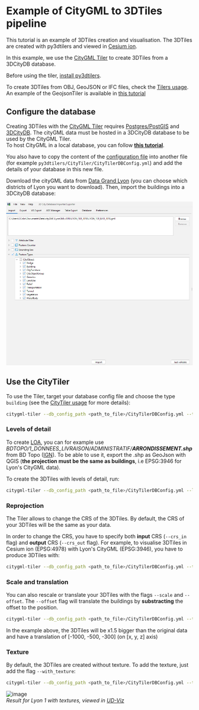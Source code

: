 # Example of CityGML to 3DTiles pipeline

This tutorial is an example of 3DTiles creation and visualisation. The 3DTiles are created with py3dtilers and viewed in [Cesium ion](https://cesium.com/ion).

In this example, we use the [CityGML Tiler](https://github.com/VCityTeam/py3dtilers/tree/master/py3dtilers/CityTiler) to create 3DTiles from a 3DCityDB database.

Before using the tiler, [install py3dtilers](https://github.com/VCityTeam/py3dtilers#installation-from-sources).

To create 3DTiles from OBJ, GeoJSON or IFC files, check the [Tilers usage](https://github.com/VCityTeam/py3dtilers#usage). An example of the GeojsonTiler is available in [this tutorial](geoJSON_to_3DTiles_example.md)

## Configure the database

Creating 3DTiles with the [CityGML Tiler](https://github.com/VCityTeam/py3dtilers/tree/master/py3dtilers/CityTiler) requires [Postgres/PostGIS](https://www.enterprisedb.com/downloads/postgres-postgresql-downloads) and [3DCityDB](https://www.3dcitydb.org/3dcitydb/downloads/). The cityGML data must be hosted in a 3DCityDB database to be used by the CityGML Tiler.  
To host CityGML in a local database, you can follow [__this tutorial__](https://github.com/VCityTeam/UD-SV/blob/master/ImplementationKnowHow/PostgreSQL_for_cityGML.md).

You also have to copy the content of the [configuration file](https://github.com/VCityTeam/py3dtilers/blob/master/py3dtilers/CityTiler/CityTilerDBConfigReference.yml) into another file (for example `py3dtilers/CityTiler/CityTilerDBConfig.yml`) and add the details of your database in this new file.

Download the cityGML data from [Data Grand Lyon](https://data.grandlyon.com/jeux-de-donnees/maquettes-3d-texturees-2018-communes-metropole-lyon/info) (you can choose which districts of Lyon you want to download). Then, import the buildings into a 3DCityDB database:

![import_buildings](https://github.com/VCityTeam/UD-Reproducibility/blob/master/Computations/3DTiles/Lyon_Relief_Roads_Buildings_Water/pictures/import_buildings.png)

## Use the CityTiler

To use the Tiler, target your database config file and choose the type `building` (see the [CityTiler usage](https://github.com/VCityTeam/py3dtilers/blob/master/py3dtilers/CityTiler/README.md) for more details):

```bash
citygml-tiler --db_config_path <path_to_file>/CityTilerDBConfig.yml --type building
```

### Levels of detail

To create [LOA](https://github.com/VCityTeam/py3dtilers/blob/master/py3dtilers/CityTiler/README.md#loa), you can for example use _BDTOPO/1_DONNEES_LIVRAISON/ADMINISTRATIF/__ARRONDISSEMENT.shp___ from BD Topo ([IGN](https://geoservices.ign.fr/telechargement)). To be able to use it, export the .shp as GeoJson with QGIS (__the projection must be the same as buildings__, i.e EPSG:3946 for Lyon's CityGML data).

To create the 3DTiles with levels of detail, run:

```bash
citygml-tiler --db_config_path <path_to_file>/CityTilerDBConfig.yml --lod1 --loa polygons.geojson
```

### Reprojection

The Tiler allows to change the CRS of the 3DTiles. By default, the CRS of your 3DTiles will be the same as your data.

In order to change the CRS, you have to specify both __input__ CRS (`--crs_in` flag) and __output__ CRS (`--crs_out` flag). For example, to visualise 3DTiles in Cesium ion (EPSG:4978) with Lyon's CityGML (EPSG:3946), you have to produce 3DTiles with:

```bash
citygml-tiler --db_config_path <path_to_file>/CityTilerDBConfig.yml --type building --crs_in EPSG:3946 --crs_out EPSG:4978
```

### Scale and translation

You can also rescale or translate your 3DTiles with the flags `--scale` and `--offset`. The `--offset` flag will translate the buildings by __substracting__ the offset to the position.

```bash
citygml-tiler --db_config_path <path_to_file>/CityTilerDBConfig.yml --type building --scale 1.5 --offset 1000 500 300
```

In the example above, the 3DTiles will be x1.5 bigger than the original data and have a translation of \[-1000, -500, -300\] (on \[x, y, z\] axis)

### Texture

By default, the 3DTiles are created without texture. To add the texture, just add the flag `--with_texture`:

```bash
citygml-tiler --db_config_path <path_to_file>/CityTilerDBConfig.yml --type building --with_texture
```

![image](https://user-images.githubusercontent.com/32875283/152002003-921dd838-8b51-4901-bcf0-d5819777bb9c.png)  
_Result for Lyon 1 with textures, viewed in [UD-Viz](https://github.com/VCityTeam/UD-Viz)_

